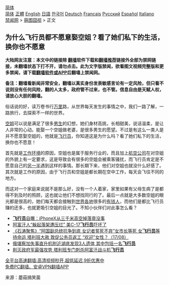  <!-- 面包屑导航 --> <div class="breadcrumb"><!-- GTranslate: https://gtranslate.io/ -->  <div class="switcher notranslate">  <div class="selected">  <a href="#" onclick="return false;"> 简体</a>  </div>  <div class="option">  <a href="https://www.bannedbook.org" onclick="doGTranslate('zh-CN|zh-CN');jQuery('div.switcher div.selected a').html(jQuery(this).html());return false;" title="简体中文" class="nturl selected"> 简体</a>  <a href="https://www.bannedbook.org/zh-tw/" onclick="doGTranslate('zh-CN|zh-TW');jQuery('div.switcher div.selected a').html(jQuery(this).html());return false;" title="繁體中文" class="nturl"> 正體</a>  <a href="https://www.bannedbook.org/en/" onclick="doGTranslate('zh-CN|en');jQuery('div.switcher div.selected a').html(jQuery(this).html());return false;" title="English" class="nturl"> English</a>  <a href="https://www.bannedbook.org/ja/" onclick="doGTranslate('zh-CN|ja');jQuery('div.switcher div.selected a').html(jQuery(this).html());return false;" title="日本語" class="nturl"> 日語</a>  <a href="https://www.bannedbook.org/ko/" onclick="doGTranslate('zh-CN|ko');jQuery('div.switcher div.selected a').html(jQuery(this).html());return false;" title="한국어" class="nturl"> 한국어</a>  <a href="https://www.bannedbook.org/de/" onclick="doGTranslate('zh-CN|de');jQuery('div.switcher div.selected a').html(jQuery(this).html());return false;" title="Deutsch" class="nturl"> Deutsch</a>  <a href="https://www.bannedbook.org/fr/" onclick="doGTranslate('zh-CN|fr');jQuery('div.switcher div.selected a').html(jQuery(this).html());return false;" title="Français" class="nturl"> Français</a>  <a href="https://www.bannedbook.org/ru/" onclick="doGTranslate('zh-CN|ru');jQuery('div.switcher div.selected a').html(jQuery(this).html());return false;" title="Русский" class="nturl"> Русский</a>  <a href="https://www.bannedbook.org/es/" onclick="doGTranslate('zh-CN|es');jQuery('div.switcher div.selected a').html(jQuery(this).html());return false;" title="Español" class="nturl"> Español</a>  <a href="https://www.bannedbook.org/it/" onclick="doGTranslate('zh-CN|it');jQuery('div.switcher div.selected a').html(jQuery(this).html());return false;" title="Italiano" class="nturl"> Italiano</a>  </div>  </div>      <div class='breadcrumb-sub'><!-- Breadcrumb NavXT 6.3.0 --> <a href="https://www.bannedbook.org/" class="home">禁闻网</a> &gt; <a href="https://www.bannedbook.org/bnews/funmedia/" class="category">萌图囧视</a> &gt; 正文</div></div><h2>为什么飞行员都不愿意娶空姐？看了她们私下的生活，换你也不愿意</h2> <p class="notice"><b>大陆网友注意：本文中的链接除 <a href="https://github.com/bannedbook/fanqiang" >翻墙</a>软件下载和<a href="https://github.com/killgcd/justmysocks/blob/master/README.md">翻墙推荐</a>链接外全部为禁网链接，未翻墙状态下打不开，请勿点击。此为文字版禁闻，欲看图文视频完整版和更多禁闻，请下载<a href="https://github.com/bannedbook/fanqiang">翻墙软件或APP</a>后翻墙上禁闻网。</p><p>备注：翻墙看新闻非常安全，翻墙以真实身份发表敏感言论有一定风险，但只看不说则没有任何风险，翻的人太多，政府管不过来，也不管。信息自由是天赋人权，请放心大胆的翻墙。</b></p>  <div class="entry"> <p>俗话说的好，读万卷书行<a href="https://www.bannedbook.org/bnews/tag/%e4%b8%87%e9%87%8c/" class="st_tag internal_tag" rel="tag" title="标签 万里 下的日志">万里</a>路，从世界每天发生的事情之中，我们一路了解，一路旅行，去探索不一样的世界。</p> <p><a href="https://www.bannedbook.org/bnews/tag/%e7%a9%ba%e5%a7%90/" class="st_tag internal_tag" rel="tag" title="标签 空姐 下的日志">空姐</a>可以说是满足了很多<a href="https://www.bannedbook.org/bnews/tag/%E7%94%B7%E7%94%9F/" class="st_tag internal_tag" rel="tag" title="标签 男生 下的日志">男生</a>的幻想，她们身材高挑，长相甜美，说话温柔，是让人非常的心动。能娶一个空姐做老婆，是很多男生的愿望。不过是有这么一类人是并不愿意娶空姐的，他就是<a href="https://www.bannedbook.org/bnews/tag/%e9%a3%9e%e8%a1%8c%e5%91%98/" class="st_tag internal_tag" rel="tag" title="标签 飞行员 下的日志">飞行员</a>，你知道这是为什么吗？看了她们私下的生活，换你也不愿意！</p>  <p>首先就是<a href="https://www.bannedbook.org/bnews/tag/%E5%B7%A5%E4%BD%9C%E7%8E%AF%E5%A2%83/" class="st_tag internal_tag" rel="tag" title="标签 工作环境 下的日志">工作环境</a>的原因，空姐也是属于服务行业的，而且加上<a href="https://www.bannedbook.org/bnews/tag/%e8%88%aa%e7%a9%ba%e5%85%ac%e5%8f%b8/" class="st_tag internal_tag" rel="tag" title="标签 航空公司 下的日志">航空公司</a>在对空姐的外貌上有一定要求，这是导致会有很多的空姐会被乘客骚扰，而飞行员肯定是不愿意自己的<a href="https://www.bannedbook.org/bnews/tag/%E5%8F%A6%E4%B8%80%E5%8D%8A/" class="st_tag internal_tag" rel="tag" title="标签 另一半 下的日志">另一半</a>遇到这样的事情。那长期下来，他们对空姐也就没什么好感了。其次就是工作的原因，由于飞行员和空姐是都长期在空中工作，每天会飞往不同的地方。</p> <p>而这对一个家庭来说就不是那么好，没有一个人着家，家里如果有父母生病了是都得不到及时的照顾，这也就让他们不想找同行的了。最后一点就是大多数空姐的眼光都是很高的，她们每天都会接触到<a href="https://www.bannedbook.org/bnews/tag/%E4%B8%96%E7%95%8C%E5%90%84%E5%9C%B0/" class="st_tag internal_tag" rel="tag" title="标签 世界各地 下的日志">世界各地</a>很多的<a href="https://www.bannedbook.org/bnews/tag/%E6%9C%89%E9%92%B1%E4%BA%BA/" class="st_tag internal_tag" rel="tag" title="标签 有钱人 下的日志">有钱人</a>，而他们是都比飞行员赚的还多，也就更吸引空姐的目光了。不知小伙伴们对此事怎么看？</p>  <ul class='op-related-articles' title='相关阅读'> <li><a href='https://www.bannedbook.org/bnews/cnnews/20210821/1610349.html' target='_blank'><b>飞行员</b>自曝：iPhoneX从三千米高空掉落竟没事</a></li> <li><a href='https://www.bannedbook.org/bnews/worldnews/20210820/1609501.html' target='_blank'>阿富汗人“躲起落架遭压烂” 美C-17<b>飞行员</b>吓坏了</a></li> <li><a href='https://www.bannedbook.org/bnews/bannedvideo/20210817/1608044.html' target='_blank'>《石涛聚焦》“阿国副总统抗争到底 女记者誓死不弃”女市长等死 女<b>飞行员</b>等待命运 塔利班大赦 敦促公务员返工 “欢迎”女性？（17/08）</a></li> <li><a href='https://www.bannedbook.org/bnews/baitai/20210814/1606201.html' target='_blank'>俄堪察加失事直升机附近湖底发现3人遗体 其中包括一名<b>飞行员</b></a></li> <li><a href='https://www.bannedbook.org/bnews/worldnews/20210812/1605054.html' target='_blank'>削灭政府军最强攻势 塔利班专门刺杀阿富汗战斗机<b>飞行员</b></a></li> </ul> <p class="texttj"> <a href="https://github.com/bannedbook/fanqiang/wiki/V2ray%E6%9C%BA%E5%9C%BA" target="_blank">全平台高速翻墙:高清视频秒开,超低延迟,9折优惠中</a><br/> <a href="https://github.com/bannedbook/fanqiang/wiki/%E7%A6%81%E9%97%BB%E7%BD%91%E5%AE%89%E5%8D%93%E7%BF%BB%E5%A2%99%E6%96%B0%E9%97%BBAPP" target="_blank">免费PC翻墙、安卓VPN翻墙APP</a></p><p> 来源：蘑菇搞笑菌 </p> <a name='sharetosocial'></a>  <div style="margin-bottom:5px;padding-bottom:5px;clear:both"> <div id="archive-pix-1" class="banner-ads"> <!-- AuctionX Display platform tag START --> <div id="26318x728x90x621x_ADSLOT2" clicktrack="%%CLICK_URL_ESC%%"></div> <!-- AuctionX Display platform tag END --> </div> <div id="archive-pix-2" class="banner-ads"> <!-- AuctionX Display platform tag START --> <div id="26315x300x250x621x_ADSLOT2" clicktrack="%%CLICK_URL_ESC%%"></div> <!-- AuctionX Display platform tag END --> </div> </div>  <div id="archive-pix-1" class="banner-ads"> <!-- AuctionX Display platform tag START --> <div id="26318x728x90x621x_ADSLOT3" clicktrack="%%CLICK_URL_ESC%%"></div> <!-- AuctionX Display platform tag END --> </div> </div><!--END ENTRY--> 